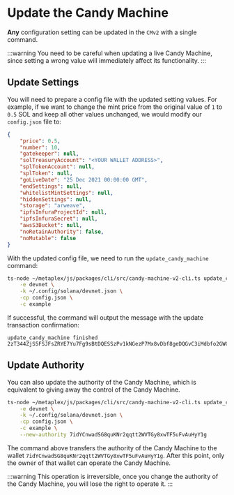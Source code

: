 # Update the Candy Machine

**Any** configuration setting can be updated in the `CMv2` with a single command.

:::warning
You need to be careful when updating a live Candy Machine, since setting a wrong value will immediately affect its functionality.
:::

## Update Settings

You will need to prepare a config file with the updated setting values. For example, if we want to change the mint price from the original value of `1` to `0.5` SOL and keep all other values unchanged, we would modify our `config.json` file to:

```json
{
    "price": 0.5,
    "number": 10,
    "gatekeeper": null,
    "solTreasuryAccount": "<YOUR WALLET ADDRESS>",
    "splTokenAccount": null,
    "splToken": null,
    "goLiveDate": "25 Dec 2021 00:00:00 GMT",
    "endSettings": null,
    "whitelistMintSettings": null,
    "hiddenSettings": null,
    "storage": "arweave",
    "ipfsInfuraProjectId": null,
    "ipfsInfuraSecret": null,
    "awsS3Bucket": null,
    "noRetainAuthority": false,
    "noMutable": false
}
```

With the updated config file, we need to run the `update_candy_machine` command:

```bash
ts-node ~/metaplex/js/packages/cli/src/candy-machine-v2-cli.ts update_candy_machine \
    -e devnet \
    -k ~/.config/solana/devnet.json \
    -cp config.json \
    -c example
```

If successful, the command will output the message with the update transaction confirmation:

```
update_candy_machine finished 2zT344ZjS5FSJFsZRYE7Yu7Fg9sBtDQESSzPv1kNGezP7Mx8vDbf8geDQGvC3iMdbfo2GWCdPrZbsq58ZwmQ8136
```

## Update Authority

You can also update the authority of the Candy Machine, which is equivalent to giving away the control of the Candy Machine.

```bash
ts-node ~/metaplex/js/packages/cli/src/candy-machine-v2-cli.ts update_candy_machine \
    -e devnet \
    -k ~/.config/solana/devnet.json \
    -cp config.json \
    -c example \
    --new-authority 7idYCnwadSG8quKNr2qqtt2WVTGy8xwTF5uFvAuHyY1g
```

The command above transfers the authority of the Candy Machine to the wallet `7idYCnwadSG8quKNr2qqtt2WVTGy8xwTF5uFvAuHyY1g`. After this point, only the owner of that wallet can operate the Candy Machine.

:::warning
This operation is irreversible, once you change the authority of the Candy Machine, you will lose the right to operate it.
:::
